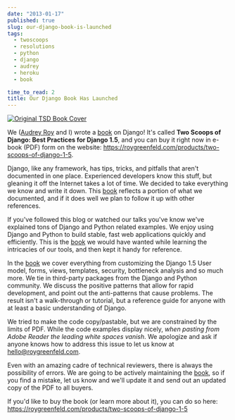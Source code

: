 ```yaml
---
date: "2013-01-17"
published: true
slug: our-django-book-is-launched
tags:
  - twoscoops
  - resolutions
  - python
  - django
  - audrey
  - heroku
  - book

time_to_read: 2
title: Our Django Book Has Launched
---
```


[![Original TSD Book Cover](https://f004.backblazeb2.com/file/daniel-feldroy-com/public/images/tsd15-alpha.png)](https://roygreenfeld.com/products/two-scoops-of-django-1-5/)

We ([Audrey Roy](https://audrey.roygreenfeld.com/) and I) wrote a
[book](https://roygreenfeld.com/products/two-scoops-of-django-1-5) on Django! It's called **Two Scoops
of Django: Best Practices for Django 1.5**, and you can buy it right now
in e-book (PDF) form on the website: <https://roygreenfeld.com/products/two-scoops-of-django-1-5>.

Django, like any framework, has tips, tricks, and pitfalls that aren't
documented in one place. Experienced developers know this stuff, but
gleaning it off the Internet takes a lot of time. We decided to take
everything we know and write it down. This
[book](https://roygreenfeld.com/products/two-scoops-of-django-1-5) reflects a portion of what we
documented, and if it does well we plan to follow it up with other
references.

If you've followed this blog or watched our talks you've know we've
explained tons of Django and Python related examples. We enjoy using
Django and Python to build stable, fast web applications quickly and
efficiently. This is the [book](https://roygreenfeld.com/products/two-scoops-of-django-1-5) we would have
wanted while learning the intricacies of our tools, and then kept it
handy for reference.

In the [book](https://roygreenfeld.com/products/two-scoops-of-django-1-5) we cover everything from
customizing the Django 1.5 User model, forms, views, templates,
security, bottleneck analysis and so much more. We tie in third-party
packages from the Django and Python community. We discuss the positive
patterns that allow for rapid development, and point out the
anti-patterns that cause problems. The result isn't a walk-through or
tutorial, but a reference guide for anyone with at least a basic
understanding of Django.

We tried to make the code copy/pastable, but we are constrained by the
limits of PDF. While the code examples display nicely, _when pasting
from Adobe Reader the leading white spaces vanish_. We apologize and ask
if anyone knows how to address this issue to let us know at
<hello@roygreenfeld.com>.

Even with an amazing cadre of technical reviewers, there is always the
possibility of errors. We are going to be actively maintaining the
[book](https://roygreenfeld.com/products/two-scoops-of-django-1-5), so if you find a mistake, let us know
and we'll update it and send out an updated copy of the PDF to all
buyers.

If you'd like to buy the book (or learn more about it), you can do so
here: <https://roygreenfeld.com/products/two-scoops-of-django-1-5>
